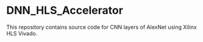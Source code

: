 # DNN_HLS_Accelerator
This repository contains source code for CNN layers of AlexNet  using Xilinx HLS Vivado.
